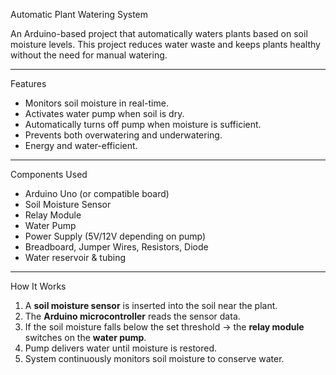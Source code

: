 Automatic Plant Watering System

An Arduino-based project that automatically waters plants based on soil moisture levels. 
This project reduces water waste and keeps plants healthy without the need for manual watering.

---

 Features
- Monitors soil moisture in real-time.
- Activates water pump when soil is dry.
- Automatically turns off pump when moisture is sufficient.
- Prevents both overwatering and underwatering.
- Energy and water-efficient.

---

Components Used
- Arduino Uno (or compatible board)
- Soil Moisture Sensor
- Relay Module
- Water Pump
- Power Supply (5V/12V depending on pump)
- Breadboard, Jumper Wires, Resistors, Diode
- Water reservoir & tubing

---

 How It Works
1. A **soil moisture sensor** is inserted into the soil near the plant.  
2. The **Arduino microcontroller** reads the sensor data.  
3. If the soil moisture falls below the set threshold → the **relay module** switches on the **water pump**.  
4. Pump delivers water until moisture is restored.  
5. System continuously monitors soil moisture to conserve water.
